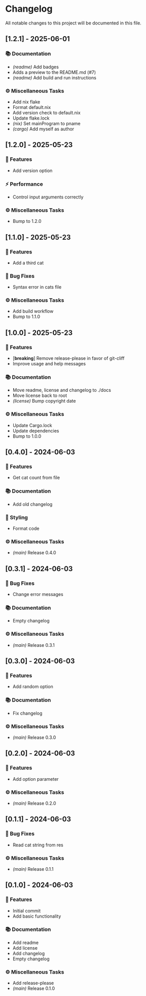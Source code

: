 # Changelog

All notable changes to this project will be documented in this file.

## [1.2.1] - 2025-06-01

### 📚 Documentation

- *(readme)* Add badges
- Adds a preview to the README.md (#7)
- *(readme)* Add build and run instructions

### ⚙️ Miscellaneous Tasks

- Add nix flake
- Format default.nix
- Add version check to default.nix
- Update flake.lock
- *(nix)* Set mainProgram to pname
- *(cargo)* Add myself as author

## [1.2.0] - 2025-05-23

### 🚀 Features

- Add version option

### ⚡ Performance

- Control input arguments correctly

### ⚙️ Miscellaneous Tasks

- Bump to 1.2.0

## [1.1.0] - 2025-05-23

### 🚀 Features

- Add a third cat

### 🐛 Bug Fixes

- Syntax error in cats file

### ⚙️ Miscellaneous Tasks

- Add build workflow
- Bump to 1.1.0

## [1.0.0] - 2025-05-23

### 🚀 Features

- [**breaking**] Remove release-please in favor of git-cliff
- Improve usage and help messages

### 📚 Documentation

- Move readme, license and changelog to ./docs
- Move license back to root
- *(license)* Bump copyright date

### ⚙️ Miscellaneous Tasks

- Update Cargo.lock
- Update dependencies
- Bump to 1.0.0

## [0.4.0] - 2024-06-03

### 🚀 Features

- Get cat count from file

### 📚 Documentation

- Add old changelog

### 🎨 Styling

- Format code

### ⚙️ Miscellaneous Tasks

- *(main)* Release 0.4.0

## [0.3.1] - 2024-06-03

### 🐛 Bug Fixes

- Change error messages

### 📚 Documentation

- Empty changelog

### ⚙️ Miscellaneous Tasks

- *(main)* Release 0.3.1

## [0.3.0] - 2024-06-03

### 🚀 Features

- Add random option

### 📚 Documentation

- Fix changelog

### ⚙️ Miscellaneous Tasks

- *(main)* Release 0.3.0

## [0.2.0] - 2024-06-03

### 🚀 Features

- Add option parameter

### ⚙️ Miscellaneous Tasks

- *(main)* Release 0.2.0

## [0.1.1] - 2024-06-03

### 🐛 Bug Fixes

- Read cat string from res

### ⚙️ Miscellaneous Tasks

- *(main)* Release 0.1.1

## [0.1.0] - 2024-06-03

### 🚀 Features

- Initial commit
- Add basic functionality

### 📚 Documentation

- Add readme
- Add license
- Add changelog
- Empty changelog

### ⚙️ Miscellaneous Tasks

- Add release-please
- *(main)* Release 0.1.0

<!-- generated by git-cliff -->
